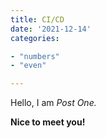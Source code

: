 ```yaml
---
title: CI/CD
date: '2021-12-14'
categories:

- "numbers"
- "even"

---
```


Hello, I am _Post One._

**Nice to meet you!**